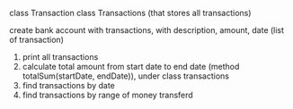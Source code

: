 class Transaction
class Transactions (that stores all transactions)

create bank account with transactions, with description, amount, date (list of transaction)
1) print all transactions
2) calculate total amount from start date to end date (method totalSum(startDate, endDate)), under class transactions
3) find transactions by date
4) find transactions by range of money transferd
